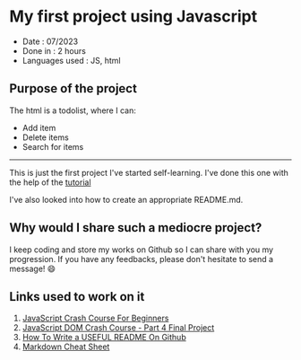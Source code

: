 # My first project using Javascript

* Date : 07/2023
* Done in : 2 hours
* Languages used : JS, html

## Purpose of the project
The html is a todolist, where I can:
* Add item
* Delete items
* Search for items
---
This is just the first project I've started self-learning. 
I've done this one with the help of the [tutorial](https://www.youtube.com/watch?v=i37KVt_IcXw) 

I've also looked into how to create an appropriate README.md.

## Why would I share such a mediocre project? 
I keep coding and store my works on Github so I can share with you my progression. If you have any feedbacks, please don't hesitate to send a message! :smile:

## Links used to work on it
1. [JavaScript Crash Course For Beginners](https://www.youtube.com/watch?v=hdI2bqOjy3c&t=1231s)
2. [JavaScript DOM Crash Course - Part 4 Final Project](https://www.youtube.com/watch?v=i37KVt_IcXw)
3. [How To Write a USEFUL README On Github](https://www.youtube.com/watch?v=E6NO0rgFub4)
4. [Markdown Cheat Sheet](https://github.com/adam-p/markdown-here/wiki/Markdown-Cheatsheet)
